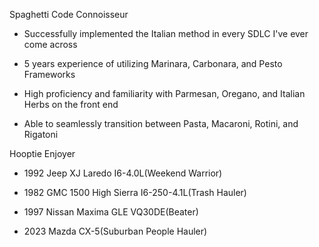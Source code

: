 Spaghetti Code Connoisseur

- Successfully implemented the Italian method in every SDLC I've ever come across

- 5 years experience of utilizing Marinara, Carbonara, and Pesto Frameworks

- High proficiency and familiarity with Parmesan, Oregano, and Italian Herbs on the front end

- Able to seamlessly transition between Pasta, Macaroni, Rotini, and Rigatoni

Hooptie Enjoyer

- 1992 Jeep XJ Laredo I6-4.0L(Weekend Warrior)
  
- 1982 GMC 1500 High Sierra I6-250-4.1L(Trash Hauler)
  
- 1997 Nissan Maxima GLE VQ30DE(Beater)
  
- 2023 Mazda CX-5(Suburban People Hauler)

